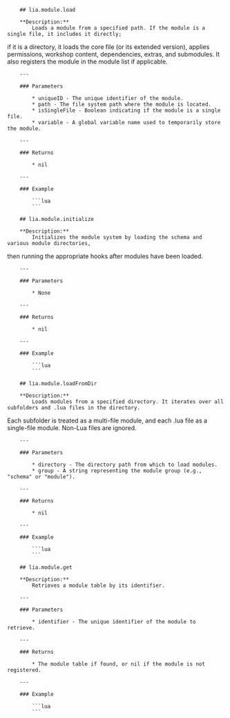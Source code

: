         ## lia.module.load

        **Description:**
            Loads a module from a specified path. If the module is a single file, it includes it directly;
if it is a directory, it loads the core file (or its extended version), applies permissions, workshop content, dependencies, extras, and submodules.
It also registers the module in the module list if applicable.

        ---

        ### Parameters

            * uniqueID - The unique identifier of the module.
            * path - The file system path where the module is located.
            * isSingleFile - Boolean indicating if the module is a single file.
            * variable - A global variable name used to temporarily store the module.

        ---

        ### Returns

            * nil

        ---

        ### Example

            ```lua
            ```

        ## lia.module.initialize

        **Description:**
            Initializes the module system by loading the schema and various module directories,
then running the appropriate hooks after modules have been loaded.

        ---

        ### Parameters

            * None

        ---

        ### Returns

            * nil

        ---

        ### Example

            ```lua
            ```

        ## lia.module.loadFromDir

        **Description:**
            Loads modules from a specified directory. It iterates over all subfolders and .lua files in the directory.
Each subfolder is treated as a multi-file module, and each .lua file as a single-file module.
Non-Lua files are ignored.

        ---

        ### Parameters

            * directory - The directory path from which to load modules.
            * group - A string representing the module group (e.g., "schema" or "module").

        ---

        ### Returns

            * nil

        ---

        ### Example

            ```lua
            ```

        ## lia.module.get

        **Description:**
            Retrieves a module table by its identifier.

        ---

        ### Parameters

            * identifier - The unique identifier of the module to retrieve.

        ---

        ### Returns

            * The module table if found, or nil if the module is not registered.

        ---

        ### Example

            ```lua
            ```

